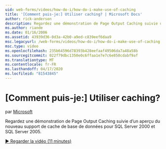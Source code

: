 ```yaml
---
uid: web-forms/videos/how-do-i/how-do-i-make-use-of-caching
title: '[Comment puis-je:] Utiliser caching? | Microsoft Docs'
author: rick-anderson
description: Regardez une démonstration de Page Output Caching suivie d’un aperçu du nouveau support de cache de base de données pour SQL Server 2000 et SQL Server 2005.
ms.author: riande
ms.date: 01/16/2006
ms.assetid: 43939d36-0d3a-42b0-a9ed-c839eef6daa9
msc.legacyurl: /web-forms/videos/how-do-i/how-do-i-make-use-of-caching
msc.type: video
ms.openlocfilehash: 235b64596d78393b428eefaaf49506da7a48a58b
ms.sourcegitcommit: 022f79dbc1350e0c6ffaa1e7e7c6e850cdabf9af
ms.translationtype: MT
ms.contentlocale: fr-FR
ms.lasthandoff: 04/17/2020
ms.locfileid: "81543845"
---
```

# <a name="how-do-i-make-use-of-caching"></a>[Comment puis-je:] Utiliser caching?

par [Microsoft](https://github.com/microsoft)

Regardez une démonstration de Page Output Caching suivie d’un aperçu du nouveau support de cache de base de données pour SQL Server 2000 et SQL Server 2005.

[&#9654; Regarder la vidéo (11 minutes)](https://channel9.msdn.com/Blogs/ASP-NET-Site-Videos/how-do-i-make-use-of-caching)
